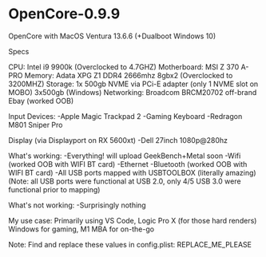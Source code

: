 # OpenCore-0.9.9
OpenCore with MacOS Ventura 13.6.6 (+Dualboot Windows 10)

Specs

CPU: Intel i9 9900k (Overclocked to 4.7GHZ)
Motherboard: MSI Z 370 A-PRO
Memory: Adata XPG Z1 DDR4 2666mhz 8gbx2 (Overclocked to 3200MHZ)
Storage: 
1x 500gb NVME via PCi-E adapter (only 1 NVME slot on MOBO)
3x500gb (Windows)
Networking:
Broadcom BRCM20702 off-brand Ebay (worked OOB)

Input Devices: 
-Apple Magic Trackpad 2
-Gaming Keyboard
-Redragon M801 Sniper Pro

Display (via Displayport on RX 5600xt)
-Dell 27inch 1080p@280hz

What's working:
-Everything! will upload GeekBench+Metal soon
-Wifi (worked OOB with WIFI BT card)
-Ethernet
-Bluetooth (worked OOB with WIFI BT card)
-All USB ports mapped with USBTOOLBOX (literally amazing)
(Note: all USB ports were functional at USB 2.0, only 4/5 USB 3.0 were functional prior to mapping) 

What's not working:
-Surprisingly nothing

My use case:
Primarily using VS Code, Logic Pro X (for those hard renders)
Windows for gaming, M1 MBA for on-the-go

Note: Find and replace these values in config.plist:
REPLACE_ME_PLEASE
